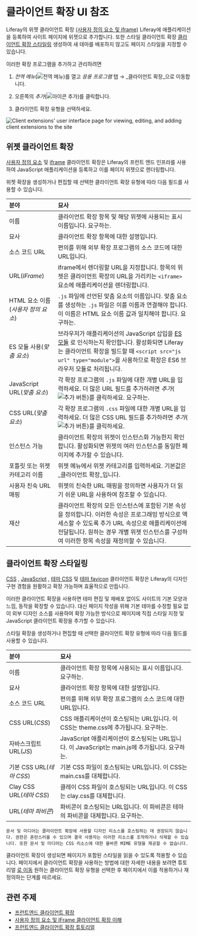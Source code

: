 # 클라이언트 확장 UI 참조

Liferay의 위젯 클라이언트 확장 [(사용자 정의 요소 및 iframe)](./client-extensions-ui-reference.md#widget-client-extensions) Liferay에 애플리케이션을 등록하여 사이트 페이지에 위젯으로 추가합니다. 또한 스타일 클라이언트 확장 [클라이언트 확장 스타일링](./client-extensions-ui-reference.md#styling-client-extensions) 생성하여 새 테마를 배포하지 않고도 페이지 스타일을 지정할 수 있습니다.

이러한 확장 프로그램을 추가하고 관리하려면

1. _전역 메뉴_(![전역 메뉴](../../../images/icon-applications-menu.png))를 열고 _응용 프로그램_ 탭 &rarr; _클라이언트 확장_으로 이동합니다.

1. 오른쪽의 _추가_(![아이콘 추가](../../../images/icon-add.png))를 클릭합니다.

1. 클라이언트 확장 유형을 선택하세요.

![Client extensions' user interface page for viewing, editing, and adding client extensions to the site](./client-extensions-ui-reference/images/01.png)

## 위젯 클라이언트 확장

[사용자 정의 요소](./understanding-custom-element-and-iframe-client-extensions.md#using-the-custom-element-type) 및 [iframe](./understanding-custom-element-and-iframe-client-extensions.md#using-the-iframe-type) 클라이언트 확장은 Liferay의 프런트 엔드 인프라를 사용하여 JavaScript 애플리케이션을 등록하고 이를 페이지 위젯으로 렌더링합니다.

위젯 확장을 생성하거나 편집할 때 선택한 클라이언트 확장 유형에 따라 다음 필드를 사용할 수 있습니다.

| 분야                                         | 묘사                                                                                                                                                                                                                                       |
| :----------------------------------------- | :--------------------------------------------------------------------------------------------------------------------------------------------------------------------------------------------------------------------------------------- |
| 이름                                         | 클라이언트 확장 항목 및 해당 위젯에 사용되는 표시 이름입니다. 요구하는.                                                                                                                                                                                                |
| 묘사                                         | 클라이언트 확장 항목에 대한 설명입니다.                                                                                                                                                                                                                   |
| 소스 코드 URL                                  | 편의를 위해 외부 확장 프로그램의 소스 코드에 대한 URL입니다.                                                                                                                                                                                                     |
| URL(_IFrame_)           | iframe에서 렌더링할 URL을 지정합니다. 항목의 위젯은 클라이언트 확장의 URL을 가리키는 `<iframe>` 요소에 애플리케이션을 렌더링합니다.                                                                                                                                                     |
| HTML 요소 이름(_사용자 정의 요소_) | `.js` 파일에 선언된 맞춤 요소의 이름입니다. 맞춤 요소를 생성하는 `.js` 파일은 이를 이름과 연결해야 합니다. 이 이름은 HTML 요소 이름 값과 일치해야 합니다. 요구하는.                                                                                                                                   |
| ES 모듈 사용(_맞춤 요소_)       | 브라우저가 애플리케이션의 JavaScript 삽입을 [ES 모듈](https://developer.mozilla.org/en-US/docs/Web/JavaScript/Guide/Modules) 로 인식하는지 확인합니다. 활성화되면 Liferay는 클라이언트 확장을 빌드할 때 `<script src="js url" type="module">`을 사용하므로 확장은 ES6 브라우저 모듈로 처리됩니다. |
| JavaScript URL(_맞춤 요소_) | 각 확장 프로그램의 `.js` 파일에 대한 개별 URL을 입력하세요. 더 많은 URL 필드를 추가하려면 _추가_(![추가 버튼](../../../images/icon-plus.png))를 클릭하세요. 요구하는.                                                                                                 |
| CSS URL(_맞춤 요소_)        | 각 확장 프로그램의 `.css` 파일에 대한 개별 URL을 입력하세요. 더 많은 CSS URL 필드를 추가하려면 _추가_(![추가 버튼](../../../images/icon-plus.png))를 클릭하세요.                                                                                                  |
| 인스턴스 가능                                    | 클라이언트 확장의 위젯이 인스턴스화 가능한지 확인합니다. 활성화되면 위젯의 여러 인스턴스를 동일한 페이지에 추가할 수 있습니다.                                                                                                                                                                  |
| 포틀릿 또는 위젯 카테고리 이름                          | 위젯 메뉴에서 위젯 카테고리를 입력하세요. 기본값은 _클라이언트 확장_입니다.                                                                                                                                                                                              |
| 사용자 친숙 URL 매핑                              | 위젯의 친숙한 URL 매핑을 정의하면 사용자가 더 읽기 쉬운 URL을 사용하여 참조할 수 있습니다.                                                                                                                                                                                  |
| 재산                                         | 클라이언트 확장의 모든 인스턴스에 포함된 기본 속성을 정의합니다. 이러한 속성은 프로그래밍 방식으로 액세스할 수 있도록 추가 URL 속성으로 애플리케이션에 전달됩니다. 원하는 경우 개별 위젯 인스턴스를 구성하여 이러한 항목 속성을 재정의할 수 있습니다.                                                                                            |

## 클라이언트 확장 스타일링

[CSS](../front-end-client-extensions.md#css-client-extensions) , [JavaScript](../front-end-client-extensions.md#javascript-client-extensions) , [테마 CSS](../front-end-client-extensions.md#theme-css-client-extensions) 및 [테마 favicon](../front-end-client-extensions.md#theme-favicon-client-extensions) 클라이언트 확장은 Liferay의 디자인 구현 경험을 원활하고 확장 가능하며 효율적으로 만듭니다.

이러한 클라이언트 확장을 사용하면 테마 편집 및 재배포 없이도 사이트의 기본 모양과 느낌, 동작을 확장할 수 있습니다. 대신 페이지 작성을 위해 기본 테마를 수정할 필요 없이 외부 디자인 소스를 사용하여 확장 가능한 방식으로 페이지에 직접 스타일 지정 및 JavaScript 클라이언트 확장을 추가할 수 있습니다.

스타일 확장을 생성하거나 편집할 때 선택한 클라이언트 확장 유형에 따라 다음 필드를 사용할 수 있습니다.

| 분야                                        | 묘사                                                                   |
| :---------------------------------------- | :------------------------------------------------------------------- |
| 이름                                        | 클라이언트 확장 항목에 사용되는 표시 이름입니다. 요구하는.                                    |
| 묘사                                        | 클라이언트 확장 항목에 대한 설명입니다.                                               |
| 소스 코드 URL                                 | 편의를 위해 외부 확장 프로그램의 소스 코드에 대한 URL입니다.                                 |
| CSS URL(_CSS_)         | CSS 애플리케이션이 호스팅되는 URL입니다. 이 CSS는 theme.css에 추가됩니다. 요구하는.             |
| 자바스크립트 URL(_JS_)       | JavaScript 애플리케이션이 호스팅되는 URL입니다. 이 JavaScript는 main.js에 추가됩니다. 요구하는. |
| 기본 CSS URL(_테마 CSS_)   | 기본 CSS 파일이 호스팅되는 URL입니다. 이 CSS는 main.css를 대체합니다.                     |
| Clay CSS URL(_테마 CSS_) | 클레이 CSS 파일이 호스팅되는 URL입니다. 이 CSS는 clay.css를 대체합니다.                    |
| URL(_테마 파비콘_)          | 파비콘이 호스팅되는 URL입니다. 이 파비콘은 테마의 파비콘을 대체합니다. 요구하는.                      |

```{tip}
문서 및 미디어는 클라이언트 확장에 사용할 디자인 리소스를 호스팅하는 데 권장되지 않습니다. 권한은 혼란스러울 수 있으며 결국 사용자는 이러한 리소스를 조작하거나 삭제할 수 있습니다. 또한 문서 및 미디어는 CSS 리소스에 대한 올바른 MIME 유형을 제공할 수 없습니다.
```

클라이언트 확장이 생성되면 페이지가 포함된 스타일을 읽을 수 있도록 적용할 수 있습니다. 페이지에서 클라이언트 확장을 사용하는 방법에 대한 자세한 내용을 보려면 튜토리얼 [로 이동](./tutorials.md) 원하는 클라이언트 확장 유형을 선택한 후 페이지에서 이를 적용하거나 재정의하는 단계를 따르세요.

## 관련 주제

* [프런트엔드 클라이언트 확장](../front-end-client-extensions.md) 
* [사용자 정의 요소 및 IFrame 클라이언트 확장 이해](./understanding-custom-element-and-iframe-client-extensions.md) 
* [프런트엔드 클라이언트 확장 튜토리얼](./tutorials.md) 
